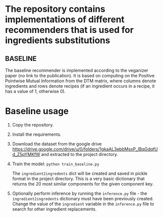 # The repository contains implementations of different recommenders that is used for ingredients substitutions

## BASELINE

The baseline recommender is implemented according to the veganizer paper (no link to the publication). It is based on computing on the Positive Pointwise Mutual Information from the DTM matrix, where columns denote ingredients and rows denote recipes (if an ingredient occurs in a recipe, it has a value of 1, otherwise 0). 

# Baseline usage
1. Copy the repository.
2. Install the requirements.
3. Download the dataset from the google drive https://drive.google.com/drive/u/0/folders/1gkaAL3ebbMsxP_IBqGdqfUd_Z5pYMKfW and extracted to the project directory.
4. Train the model:
    ``python train_baseline.py``

      The ``ingredient2ingredents`` dict will be created and saved in pickle format in the project directory. This is a very basic dictionary that returns the 20 most similar components for the given component key. 
5. Optionally perform inference by running the ``inference.py`` file - the ``ingredient2ingredents`` dictionary must have been previously created. Change the value of the ``ingredient`` variable in the ``inference.py`` file to search for other ingredient replacements.
